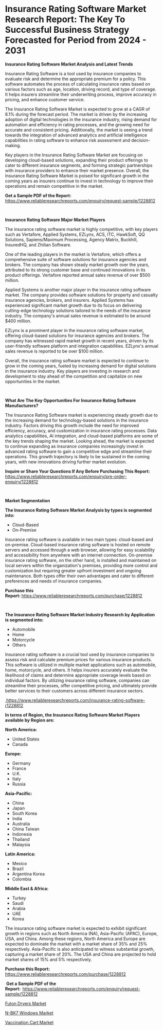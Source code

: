 <p><h1>Insurance Rating Software Market Research Report: The Key To Successful Business Strategy Forecasted for Period from 2024 - 2031</h1></p><p><strong>Insurance Rating Software Market Analysis and Latest Trends</strong></p>
<p><p>Insurance Rating Software is a tool used by insurance companies to evaluate risk and determine the appropriate premium for a policy. This software automates the process of calculating insurance rates based on various factors such as age, location, driving record, and type of coverage. It helps insurers streamline their underwriting process, improve accuracy in pricing, and enhance customer service.</p><p>The Insurance Rating Software Market is expected to grow at a CAGR of 8.1% during the forecast period. The market is driven by the increasing adoption of digital technologies in the insurance industry, rising demand for automation and efficiency in rating processes, and the growing need for accurate and consistent pricing. Additionally, the market is seeing a trend towards the integration of advanced analytics and artificial intelligence capabilities in rating software to enhance risk assessment and decision-making.</p><p>Key players in the Insurance Rating Software Market are focusing on developing cloud-based solutions, expanding their product offerings to cater to different insurance segments, and forming strategic partnerships with insurance providers to enhance their market presence. Overall, the Insurance Rating Software Market is poised for significant growth in the coming years as insurers continue to invest in technology to improve their operations and remain competitive in the market.</p></p>
<p><strong>Get a Sample PDF of the Report:&nbsp;</strong> <a href="https://www.reliableresearchreports.com/enquiry/request-sample/1228812">https://www.reliableresearchreports.com/enquiry/request-sample/1228812</a></p>
<p>&nbsp;</p>
<p><strong>Insurance Rating Software Major Market Players</strong></p>
<p><p>The insurance rating software market is highly competitive, with key players such as Vertafore, Applied Systems, EZLynx, ACS, ITC, HawkSoft, QQ Solutions, Sapiens/Maximum Processing, Agency Matrix, Buckhill, InsuredHQ, and Zhilian Software.</p><p>One of the leading players in the market is Vertafore, which offers a comprehensive suite of software solutions for insurance agencies and brokers. The company has shown steady market growth over the years, attributed to its strong customer base and continued innovations in its product offerings. Vertafore reported annual sales revenue of over $500 million.</p><p>Applied Systems is another major player in the insurance rating software market. The company provides software solutions for property and casualty insurance agencies, brokers, and insurers. Applied Systems has experienced significant market growth due to its focus on delivering cutting-edge technology solutions tailored to the needs of the insurance industry. The company's annual sales revenue is estimated to be around $400 million.</p><p>EZLynx is a prominent player in the insurance rating software market, offering cloud-based solutions for insurance agencies and brokers. The company has witnessed rapid market growth in recent years, driven by its user-friendly software platform and integration capabilities. EZLynx's annual sales revenue is reported to be over $100 million.</p><p>Overall, the insurance rating software market is expected to continue to grow in the coming years, fueled by increasing demand for digital solutions in the insurance industry. Key players are investing in research and development to stay ahead of the competition and capitalize on new opportunities in the market.</p></p>
<p>&nbsp;</p>
<p><strong>What Are The Key Opportunities For Insurance Rating Software Manufacturers?</strong></p>
<p><p>The Insurance Rating Software market is experiencing steady growth due to the increasing demand for technology-based solutions in the insurance industry. Factors driving this growth include the need for improved efficiency, accuracy, and customization in insurance rating processes. Data analytics capabilities, AI integration, and cloud-based platforms are some of the key trends shaping the market. Looking ahead, the market is expected to continue expanding as insurance companies increasingly invest in advanced rating software to gain a competitive edge and streamline their operations. This growth trajectory is likely to be sustained in the coming years, with new innovations driving further market evolution.</p></p>
<p><strong>Inquire or Share Your Questions If Any Before Purchasing This Report:</strong> <a href="https://www.reliableresearchreports.com/enquiry/pre-order-enquiry/1228812">https://www.reliableresearchreports.com/enquiry/pre-order-enquiry/1228812</a></p>
<p>&nbsp;</p>
<p><strong>Market Segmentation</strong></p>
<p><strong>The Insurance Rating Software Market Analysis by types is segmented into:</strong></p>
<p><ul><li>Cloud-Based</li><li>On-Premise</li></ul></p>
<p><p>Insurance rating software is available in two main types: cloud-based and on-premise. Cloud-based insurance rating software is hosted on remote servers and accessed through a web browser, allowing for easy scalability and accessibility from anywhere with an internet connection. On-premise insurance rating software, on the other hand, is installed and maintained on local servers within the organization's premises, providing more control and customization but requiring greater upfront investment and ongoing maintenance. Both types offer their own advantages and cater to different preferences and needs of insurance companies.</p></p>
<p><strong>Purchase this Report:&nbsp;</strong><a href="https://www.reliableresearchreports.com/purchase/1228812">https://www.reliableresearchreports.com/purchase/1228812</a></p>
<p>&nbsp;</p>
<p><strong>The Insurance Rating Software Market Industry Research by Application is segmented into:</strong></p>
<p><ul><li>Automobile</li><li>Home</li><li>Motorcycle</li><li>Others</li></ul></p>
<p><p>Insurance rating software is a crucial tool used by insurance companies to assess risk and calculate premium prices for various insurance products. This software is utilized in multiple market applications such as automobile, home, motorcycle, and others. It helps insurers accurately evaluate the likelihood of claims and determine appropriate coverage levels based on individual factors. By utilizing insurance rating software, companies can streamline their processes, offer competitive pricing, and ultimately provide better services to their customers across different insurance sectors.</p></p>
<p><a href="https://www.reliableresearchreports.com/insurance-rating-software-r1228812">&nbsp;https://www.reliableresearchreports.com/insurance-rating-software-r1228812</a></p>
<p><strong>In terms of Region, the Insurance Rating Software Market Players available by Region are:</strong></p>
<p>
    <p> <strong> North America: </strong>
        <ul>
            <li>United States</li>
            <li>Canada</li>
        </ul>
        </p> 
    <p> <strong> Europe: </strong>
        <ul>
            <li>Germany</li>
            <li>France</li>
            <li>U.K.</li>
            <li>Italy</li>
            <li>Russia</li>
        </ul>
        </p> 
    <p> <strong> Asia-Pacific: </strong>
        <ul>
            <li>China</li>
            <li>Japan</li>
            <li>South Korea</li>
            <li>India</li>
            <li>Australia</li>
            <li>China Taiwan</li>
            <li>Indonesia</li>
            <li>Thailand</li>
            <li>Malaysia</li>
        </ul>
        </p> 
    <p> <strong> Latin America: </strong>
        <ul>
            <li>Mexico</li>
            <li>Brazil</li>
            <li>Argentina Korea</li>
            <li>Colombia</li>
        </ul>
        </p> 
    <p> <strong> Middle East & Africa: </strong>
        <ul>
            <li>Turkey</li>
            <li>Saudi</li>
            <li>Arabia</li>
            <li>UAE</li>
            <li>Korea</li>
        </ul>
    </p>
    </p>
<p><p>The insurance rating software market is expected to exhibit significant growth in regions such as North America (NA), Asia-Pacific (APAC), Europe, USA, and China. Among these regions, North America and Europe are expected to dominate the market with a market share of 35% and 25% respectively. Asia-Pacific is also anticipated to witness substantial growth, capturing a market share of 20%. The USA and China are projected to hold market shares of 15% and 5% respectively.</p></p>
<p><strong>Purchase this Report: </strong><a href="https://www.reliableresearchreports.com/purchase/1228812">https://www.reliableresearchreports.com/purchase/1228812</a></p>
<p>&nbsp;<strong>Get a Sample PDF of the Report:&nbsp;&nbsp;</strong><a href="https://www.reliableresearchreports.com/enquiry/request-sample/1228812">https://www.reliableresearchreports.com/enquiry/request-sample/1228812</a></p>
<p><strong></strong></p>
<p><p><a href="https://issuu.com/reportprime-2/docs/futon-dryers-market-size-2030.pptx">Futon Dryers Market</a></p><p><a href="https://www.linkedin.com/pulse/n-bk7-windows-market-research-report-provides-thorough-jwusf">N-BK7 Windows Market</a></p><p><a href="https://www.linkedin.com/pulse/vaccination-cart-market-research-report-provides-thorough-industry-o5jff">Vaccination Cart Market</a></p></p>